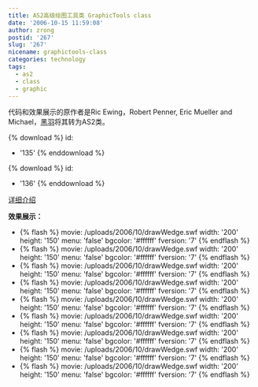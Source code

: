 ```yaml
---
title: AS2高级绘图工具类 GraphicTools class
date: '2006-10-15 11:59:08'
author: zrong
postid: '267'
slug: '267'
nicename: graphictools-class
categories: technology
tags:
  - as2
  - class
  - graphic
---
```


代码和效果展示的原作者是Ric Ewing，Robert Penner, Eric Mueller and Michael，[黑羽](http://www.kingda.org/)将其转为AS2类。

{% download %}
id:
  - '135'
{% enddownload %}

{% download %}
id:
  - '136'
{% enddownload %}

[详细介绍](http://www.blueidea.com/tech/multimedia/2006/4140.asp)

**效果展示：**

- {% flash %}
movie: /uploads/2006/10/drawWedge.swf
width: '200'
height: '150'
menu: 'false'
bgcolor: '#ffffff'
fversion: '7'
{% endflash %}
- {% flash %}
movie: /uploads/2006/10/drawWedge.swf
width: '200'
height: '150'
menu: 'false'
bgcolor: '#ffffff'
fversion: '7'
{% endflash %}
- {% flash %}
movie: /uploads/2006/10/drawWedge.swf
width: '200'
height: '150'
menu: 'false'
bgcolor: '#ffffff'
fversion: '7'
{% endflash %}
- {% flash %}
movie: /uploads/2006/10/drawWedge.swf
width: '200'
height: '150'
menu: 'false'
bgcolor: '#ffffff'
fversion: '7'
{% endflash %}
- {% flash %}
movie: /uploads/2006/10/drawWedge.swf
width: '200'
height: '150'
menu: 'false'
bgcolor: '#ffffff'
fversion: '7'
{% endflash %}
- {% flash %}
movie: /uploads/2006/10/drawWedge.swf
width: '200'
height: '150'
menu: 'false'
bgcolor: '#ffffff'
fversion: '7'
{% endflash %}
- {% flash %}
movie: /uploads/2006/10/drawWedge.swf
width: '200'
height: '150'
menu: 'false'
bgcolor: '#ffffff'
fversion: '7'
{% endflash %}
- {% flash %}
movie: /uploads/2006/10/drawWedge.swf
width: '200'
height: '150'
menu: 'false'
bgcolor: '#ffffff'
fversion: '7'
{% endflash %}
- {% flash %}
movie: /uploads/2006/10/drawWedge.swf
width: '200'
height: '150'
menu: 'false'
bgcolor: '#ffffff'
fversion: '7'
{% endflash %}
